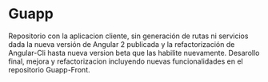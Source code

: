 # Guapp

Repositorio con la aplicacion cliente, sin generación de rutas ni servicios dada la nueva versión de Angular 2 publicada y la refactorización de Angular-Cli hasta nueva version beta que las habilite nuevamente.
Desarollo final, mejora y refactorizacion incluyendo nuevas funcionalidades en el repositorio Guapp-Front.

